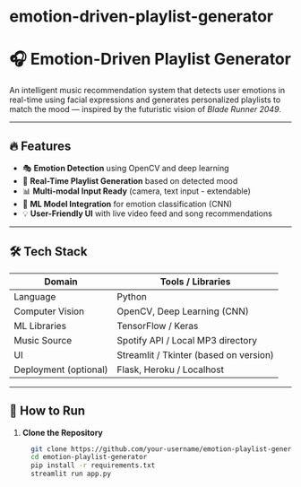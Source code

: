 # emotion-driven-playlist-generator
# 🎧 Emotion-Driven Playlist Generator

An intelligent music recommendation system that detects user emotions in real-time using facial expressions and generates personalized playlists to match the mood — inspired by the futuristic vision of *Blade Runner 2049*.

---

## 🔥 Features

- 🎭 **Emotion Detection** using OpenCV and deep learning
- 🎵 **Real-Time Playlist Generation** based on detected mood
- 📊 **Multi-modal Input Ready** (camera, text input - extendable)
- 🧠 **ML Model Integration** for emotion classification (CNN)
- 💡 **User-Friendly UI** with live video feed and song recommendations

---

## 🛠️ Tech Stack

| Domain              | Tools / Libraries                          |
|---------------------|--------------------------------------------|
| Language            | Python                                     |
| Computer Vision     | OpenCV, Deep Learning (CNN)                |
| ML Libraries        | TensorFlow / Keras                         |
| Music Source        | Spotify API / Local MP3 directory          |
| UI                  | Streamlit / Tkinter (based on version)     |
| Deployment (optional) | Flask, Heroku / Localhost                |

---

## 🚀 How to Run

1. **Clone the Repository**
   ```bash
     git clone https://github.com/your-username/emotion-playlist-generator.git
     cd emotion-playlist-generator
     pip install -r requirements.txt
     streamlit run app.py

